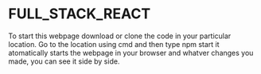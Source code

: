 # FULL_STACK_REACT
To start this webpage download or clone the code in your particular location.
Go to the location using cmd and then type
npm start
it atomatically starts the webpage in your browser and whatver changes you made, you can see it side by side.
